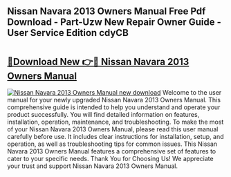 ## Nissan Navara 2013 Owners Manual Free Pdf Download - Part-Uzw New Repair Owner Guide - User Service Edition cdyCB

# <h2><a href="http://cf13175.oget.top/?id=Nissan+Navara+2013+Owners+Manual">🔗Download New 👉🔴 Nissan Navara 2013 Owners Manual</a></h2>

[![Nissan Navara 2013 Owners Manual new download](https://i.imgur.com/5g1atiW.png)](http://cf13175.oget.top/?id=Nissan+Navara+2013+Owners+Manual)
Welcome to the user manual for your newly upgraded Nissan Navara 2013 Owners Manual. This comprehensive guide is intended to help you understand and operate your product successfully. You will find detailed information on features, installation, operation, maintenance, and troubleshooting. To make the most of your Nissan Navara 2013 Owners Manual, please read this user manual carefully before use. It includes clear instructions for installation, setup, and operation, as well as troubleshooting tips for common issues. This Nissan Navara 2013 Owners Manual features a comprehensive set of features to cater to your specific needs. Thank You for Choosing Us! We appreciate your trust and support Nissan Navara 2013 Owners Manual.
